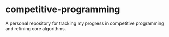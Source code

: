 # competitive-programming
A personal repository for tracking my progress in competitive programming and refining core algorithms.
